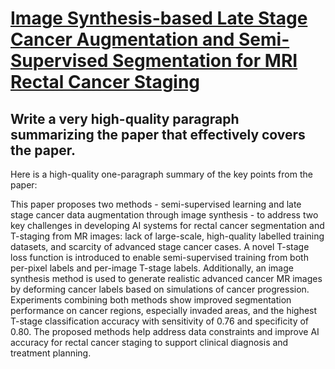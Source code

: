 # [Image Synthesis-based Late Stage Cancer Augmentation and Semi-Supervised   Segmentation for MRI Rectal Cancer Staging](https://arxiv.org/abs/2312.04779)

## Write a very high-quality paragraph summarizing the paper that effectively covers the paper.

 Here is a high-quality one-paragraph summary of the key points from the paper:

This paper proposes two methods - semi-supervised learning and late stage cancer data augmentation through image synthesis - to address two key challenges in developing AI systems for rectal cancer segmentation and T-staging from MR images: lack of large-scale, high-quality labelled training datasets, and scarcity of advanced stage cancer cases. A novel T-stage loss function is introduced to enable semi-supervised training from both per-pixel labels and per-image T-stage labels. Additionally, an image synthesis method is used to generate realistic advanced cancer MR images by deforming cancer labels based on simulations of cancer progression. Experiments combining both methods show improved segmentation performance on cancer regions, especially invaded areas, and the highest T-stage classification accuracy with sensitivity of 0.76 and specificity of 0.80. The proposed methods help address data constraints and improve AI accuracy for rectal cancer staging to support clinical diagnosis and treatment planning.

